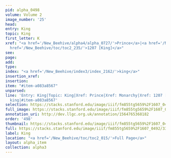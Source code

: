 ```yaml
---
pid: alpha_0498
volume: Volume 2
image_number: '25'
head: 
entry: King
topic: King
first_letter: K
xref: "<a href='/New_Beehive/alpha4/alpha_0727/'>Prince</a>|<a href='/New_Beehive/alpha3/alpha_0598/'>Monarchy</a>|<a
  href='/New_Beehive/toc/toc2_235/'>1207 [King]</a>"
see: 
page: 
add: 
type: 
index: "<a href='/New_Beehive/index3/index_2162/'>king</a>"
insertion_xref: 
insertion: 
item: "#item-a083a8567"
unparsed: 
line: 'Entry: King|Topic: King|Xref: Prince|Xref: Monarchy|Xref: 1207 [King]|Index:
  king|#item-a083a8567'
selection: https://stacks.stanford.edu/image/iiif/fm855tg5659%2F1607_0492/337,2245,3079,476/full/0/default.jpg
full_image: https://stacks.stanford.edu/image/iiif/fm855tg5659%2F1607_0492/full/full/0/default.jpg
annotation_uri: http://dev.llgc.org.uk/annotation/1564765368182
order: '498'
thumbnail: https://stacks.stanford.edu/image/iiif/fm855tg5659%2F1607_0492/337,2245,600,180/250,/0/default.jpg
full: https://stacks.stanford.edu/image/iiif/fm855tg5659%2F1607_0492/337,2245,3079,476/full/0/default.jpg
label: King
location: "<a href='/New_Beehive/toc/toc2_015/'>Full Page</a>"
layout: alpha_item
collection: alpha3
---
```


